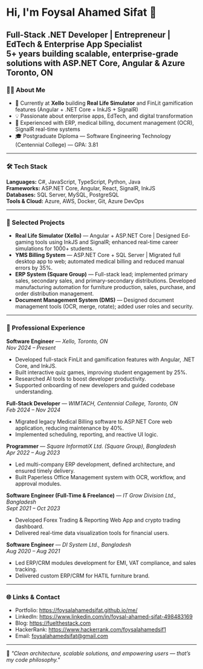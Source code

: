 # Hi, I'm Foysal Ahamed Sifat 👋

**Full-Stack .NET Developer | Entrepreneur | EdTech & Enterprise App Specialist**  
5+ years building scalable, enterprise-grade solutions with **ASP.NET Core, Angular & Azure**  
Toronto, ON
---

### 👨‍💻 About Me
- 🔭 Currently at **Xello** building **Real Life Simulator** and FinLit gamification features (Angular + .NET Core + InkJS + SignalR)
- 💡 Passionate about enterprise apps, EdTech, and digital transformation
- 🧰 Experienced with ERP, medical billing, document management (OCR), SignalR real-time systems
- 🎓 Postgraduate Diploma — Software Engineering Technology (Centennial College) — GPA: 3.81

---

### 🛠 Tech Stack
**Languages:** C#, JavaScript, TypeScript, Python, Java  
**Frameworks:** ASP.NET Core, Angular, React, SignalR, InkJS  
**Databases:** SQL Server, MySQL, PostgreSQL  
**Tools & Cloud:** Azure, AWS, Docker, Git, Azure DevOps  

---

### 🚀 Selected Projects

- **Real Life Simulator (Xello)** — Angular + ASP.NET Core | Designed Ed-gaming tools using InkJS and SignalR; enhanced real-time career simulations for 1000+ students.  
- **YMS Billing System** — ASP.NET Core + SQL Server | Migrated full desktop app to web; automated medical billing and reduced manual errors by 35%.  
- **ERP System (Square Group)** — Full-stack lead; implemented primary sales, secondary sales, and primary-secondary distributions. Developed manufacturing automation for furniture production, sales, purchase, and order distribution management.  
- **Document Management System (DMS)** — Designed document management tools (OCR, merge, rotate); added user roles and security.  

---

### 💼 Professional Experience

**Software Engineer** — *Xello, Toronto, ON*  
*Nov 2024 – Present*  
- Developed full-stack FinLit and gamification features with Angular, .NET Core, and InkJS.  
- Built interactive quiz games, improving student engagement by 25%.  
- Researched AI tools to boost developer productivity.  
- Supported onboarding of new developers and guided codebase understanding.  

**Full-Stack Developer** — *WIMTACH, Centennial College, Toronto, ON*  
*Feb 2024 – Nov 2024*  
- Migrated legacy Medical Billing software to ASP.NET Core web application, reducing maintenance by 40%.  
- Implemented scheduling, reporting, and reactive UI logic.  

**Programmer** — *Square InformatiX Ltd. (Square Group), Bangladesh*  
*Apr 2022 – Aug 2023*  
- Led multi-company ERP development, defined architecture, and ensured timely delivery.  
- Built Paperless Office Management system with OCR, workflow, and approval modules.  

**Software Engineer (Full-Time & Freelance)** — *IT Grow Division Ltd., Bangladesh*  
*Sept 2021 – Oct 2023*  
- Developed Forex Trading & Reporting Web App and crypto trading dashboard.  
- Delivered real-time data visualization tools for financial users.  

**Software Engineer** — *DI System Ltd., Bangladesh*  
*Aug 2020 – Aug 2021*  
- Led ERP/CRM modules development for EMI, VAT compliance, and sales tracking.  
- Delivered custom ERP/CRM for HATIL furniture brand.  

---

### 🌐 Links & Contact
- Portfolio: https://foysalahamedsifat.github.io/me/  
- LinkedIn: https://www.linkedin.com/in/foysal-ahamed-sifat-498483169  
- Blog: https://fuelthestack.com  
- HackerRank: https://www.hackerrank.com/foysalahamedsif1  
- Email: foysalahamedsifat@gmail.com  

---

💬 *"Clean architecture, scalable solutions, and empowering users — that’s my code philosophy."*
